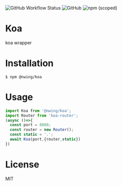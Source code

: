 ![GitHub Workflow Status](https://img.shields.io/github/workflow/status/NimbleWing/koa/CI?style=plastic)
![GitHub](https://img.shields.io/github/license/NimbleWing/koa?style=plastic)
![npm (scoped)](https://img.shields.io/npm/v/@nwing/koa)
# Koa
koa wrapper

# Installation

```shell
$ npm @nwing/koa
```

# Usage
```javascript
import Koa from '@nwing/koa';
import Router from 'koa-router';
(async ()=>{
  const port = 8080;
  const router = new Router();
  const static = '.';
  await Koa(port,{router,static})
})
```
# License

MIT

